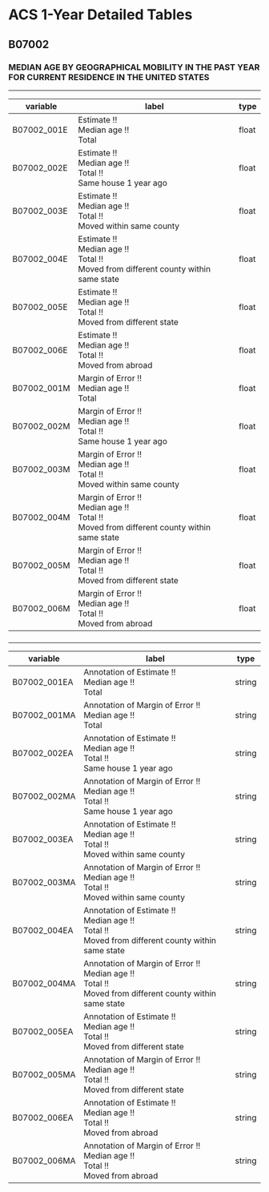 # ACS 1-Year Detailed Tables

## B07002

### MEDIAN AGE BY GEOGRAPHICAL MOBILITY IN THE PAST YEAR FOR CURRENT RESIDENCE IN THE UNITED STATES

___

| variable | label | type |
| ----- | ----- | ----- |
| B07002_001E | Estimate !!<br>Median age !!<br>Total | float |
| B07002_002E | Estimate !!<br>Median age !!<br>Total !!<br>Same house 1 year ago | float |
| B07002_003E | Estimate !!<br>Median age !!<br>Total !!<br>Moved within same county | float |
| B07002_004E | Estimate !!<br>Median age !!<br>Total !!<br>Moved from different county within same state | float |
| B07002_005E | Estimate !!<br>Median age !!<br>Total !!<br>Moved from different state | float |
| B07002_006E | Estimate !!<br>Median age !!<br>Total !!<br>Moved from abroad | float |
| B07002_001M | Margin of Error !!<br>Median age !!<br>Total | float |
| B07002_002M | Margin of Error !!<br>Median age !!<br>Total !!<br>Same house 1 year ago | float |
| B07002_003M | Margin of Error !!<br>Median age !!<br>Total !!<br>Moved within same county | float |
| B07002_004M | Margin of Error !!<br>Median age !!<br>Total !!<br>Moved from different county within same state | float |
| B07002_005M | Margin of Error !!<br>Median age !!<br>Total !!<br>Moved from different state | float |
| B07002_006M | Margin of Error !!<br>Median age !!<br>Total !!<br>Moved from abroad | float |
### 

___

| variable | label | type |
| ----- | ----- | ----- |
| B07002_001EA | Annotation of Estimate !!<br>Median age !!<br>Total | string |
| B07002_001MA | Annotation of Margin of Error !!<br>Median age !!<br>Total | string |
| B07002_002EA | Annotation of Estimate !!<br>Median age !!<br>Total !!<br>Same house 1 year ago | string |
| B07002_002MA | Annotation of Margin of Error !!<br>Median age !!<br>Total !!<br>Same house 1 year ago | string |
| B07002_003EA | Annotation of Estimate !!<br>Median age !!<br>Total !!<br>Moved within same county | string |
| B07002_003MA | Annotation of Margin of Error !!<br>Median age !!<br>Total !!<br>Moved within same county | string |
| B07002_004EA | Annotation of Estimate !!<br>Median age !!<br>Total !!<br>Moved from different county within same state | string |
| B07002_004MA | Annotation of Margin of Error !!<br>Median age !!<br>Total !!<br>Moved from different county within same state | string |
| B07002_005EA | Annotation of Estimate !!<br>Median age !!<br>Total !!<br>Moved from different state | string |
| B07002_005MA | Annotation of Margin of Error !!<br>Median age !!<br>Total !!<br>Moved from different state | string |
| B07002_006EA | Annotation of Estimate !!<br>Median age !!<br>Total !!<br>Moved from abroad | string |
| B07002_006MA | Annotation of Margin of Error !!<br>Median age !!<br>Total !!<br>Moved from abroad | string |

